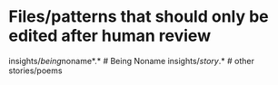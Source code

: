 <!-- status: stub; target: 150+ words -->
<!-- status: stub; target: 150+ words -->
<!-- status: stub; target: 150+ words -->
# Files/patterns that should only be edited after human review

insights/*being*noname*.*     # Being Noname
insights/*story*.*            # other stories/poems



